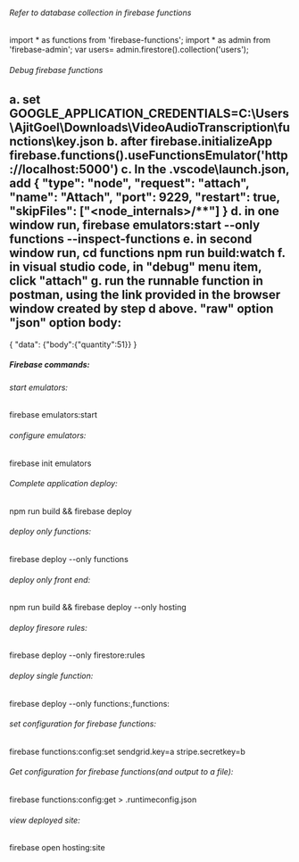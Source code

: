 ###### Refer to database collection in firebase functions
import * as functions from 'firebase-functions';
import * as admin from 'firebase-admin';
var users= admin.firestore().collection('users');

###### Debug firebase functions
a. set GOOGLE_APPLICATION_CREDENTIALS=C:\Users\AjitGoel\Downloads\VideoAudioTranscription\functions\key.json
b. after firebase.initializeApp
firebase.functions().useFunctionsEmulator('http://localhost:5000') 
c. In the \.vscode\launch.json, add 
    {
      "type": "node",
      "request": "attach",
      "name": "Attach",
      "port": 9229,
      "restart": true,
      "skipFiles": ["<node_internals>/**"]
    }
d. in one window run,
firebase emulators:start --only functions --inspect-functions
e. in second window run, 
cd functions
npm run build:watch
f. in visual studio code, in "debug" menu item, click "attach"
g. run the runnable function in postman, using the link provided in the browser window created by step d above. 
"raw" option
"json" option
body:
-----
{
    "data": {"body":{"quantity":51}}
}

##### Firebase commands: 
###### start emulators: 
firebase emulators:start
###### configure emulators:
firebase init emulators
###### Complete application deploy:
npm run build && firebase deploy
###### deploy only functions:
firebase deploy --only functions
###### deploy only front end:
npm run build && firebase deploy --only hosting
###### deploy firesore rules:
firebase deploy --only firestore:rules
###### deploy single function:
firebase deploy --only functions:<functionname1>,functions:<functionname2>
###### set configuration for firebase functions: 
firebase functions:config:set sendgrid.key=a stripe.secretkey=b
###### Get configuration for firebase functions(and output to a file): 
firebase functions:config:get > .runtimeconfig.json
###### view deployed site: 
firebase open hosting:site

